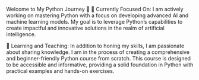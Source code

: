 Welcome to My Python Journey 🚀
🔭 Currently Focused On:
I am actively working on mastering Python with a focus on developing advanced AI and machine learning models. My goal is to leverage Python’s capabilities to create impactful and innovative solutions in the realm of artificial intelligence.

🤝 Learning and Teaching:
In addition to honing my skills, I am passionate about sharing knowledge. I am in the process of creating a comprehensive and beginner-friendly Python course from scratch. This course is designed to be accessible and informative, providing a solid foundation in Python with practical examples and hands-on exercises.
